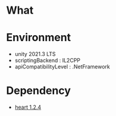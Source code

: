 # What


# Environment

- unity 2021.3 LTS
- scriptingBackend : IL2CPP
- apiCompatibilityLevel : .NetFramework


# Dependency

- [heart 1.2.4](https://github.com/pancake-llc/heart)
